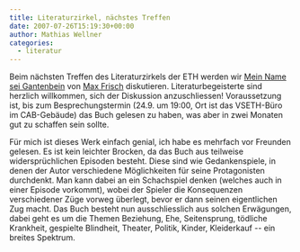 ```yaml
---
title: Literaturzirkel, nächstes Treffen
date: 2007-07-26T15:19:30+00:00
author: Mathias Wellner
categories:
  - literatur
---
```

Beim nächsten Treffen des Literaturzirkels der ETH werden wir [Mein Name sei Gantenbein](http://de.wikipedia.org/wiki/Mein_Name_sei_Gantenbein) von [Max Frisch](http://de.wikipedia.org/wiki/Max_Frisch) diskutieren. Literaturbegeisterte sind herzlich willkommen, sich der Diskussion anzuschliessen! Voraussetzung ist, bis zum Besprechungstermin (24.9. um 19:00, Ort ist das VSETH-Büro im CAB-Gebäude) das Buch gelesen zu haben, was aber in zwei Monaten gut zu schaffen sein sollte.

Für mich ist dieses Werk einfach genial, ich habe es mehrfach vor Freunden gelesen. Es ist kein leichter Brocken, da das Buch aus teilweise widersprüchlichen Episoden besteht. Diese sind wie Gedankenspiele, in denen der Autor verschiedene Möglichkeiten für seine Protagonisten durchdenkt. Man kann dabei an ein Schachspiel denken (welches auch in einer Episode vorkommt), wobei der Spieler die Konsequenzen verschiedener Züge vorweg überlegt, bevor er dann seinen eigentlichen Zug macht. Das Buch besteht nun ausschliesslich aus solchen Erwägungen, dabei geht es um die Themen Beziehung, Ehe, Seitensprung, tödliche Krankheit, gespielte Blindheit, Theater, Politik, Kinder, Kleiderkauf -- ein breites Spektrum.
